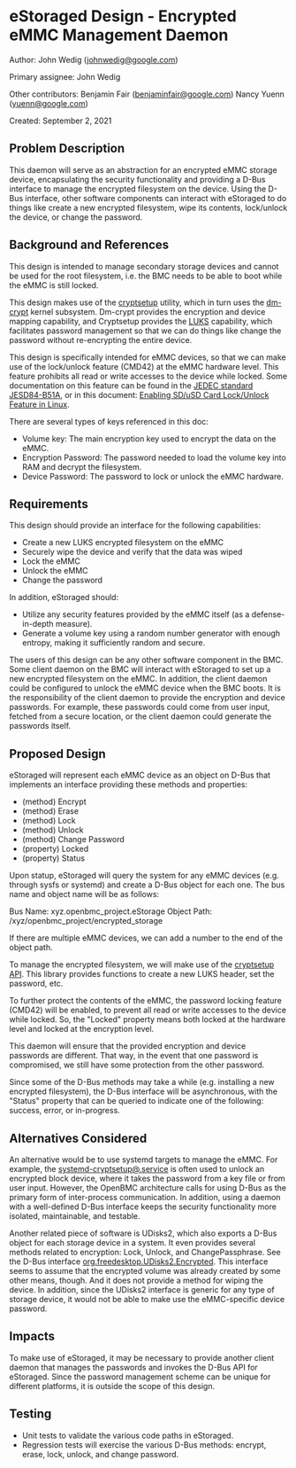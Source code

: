 
# eStoraged Design - Encrypted eMMC Management Daemon

Author: John Wedig (johnwedig@google.com)

Primary assignee: John Wedig

Other contributors:
Benjamin Fair (benjaminfair@google.com)
Nancy Yuenn (yuenn@google.com)

Created: September 2, 2021

## Problem Description

This daemon will serve as an abstraction for an encrypted eMMC storage device,
encapsulating the security functionality and providing a D-Bus interface to
manage the encrypted filesystem on the device. Using the D-Bus interface, other
software components can interact with eStoraged to do things like create a
new encrypted filesystem, wipe its contents, lock/unlock the device, or change
the password.

## Background and References

This design is intended to manage secondary storage devices and cannot be used
for the root filesystem, i.e. the BMC needs to be able to boot while the eMMC
is still locked.

This design makes use of the
[cryptsetup](https://gitlab.com/cryptsetup/cryptsetup) utility, which in turn
uses the [dm-crypt](https://en.wikipedia.org/wiki/Dm-crypt) kernel subsystem.
Dm-crypt provides the encryption and device mapping capability, and Cryptsetup
provides the [LUKS](https://en.wikipedia.org/wiki/Linux_Unified_Key_Setup)
capability, which facilitates password management so that we can do things like
change the password without re-encrypting the entire device.

This design is specifically intended for eMMC devices, so that we can make use
of the lock/unlock feature (CMD42) at the eMMC hardware level. This feature
prohibits all read or write accesses to the device while locked. Some
documentation on this feature can be found in the
[JEDEC standard JESD84-B51A](https://www.jedec.org/document_search?search_api_views_fulltext=jesd84-b51), or in this document:
[Enabling SD/uSD Card Lock/Unlock Feature in Linux](https://media-www.micron.com/-/media/client/global/documents/products/technical-note/sd-cards/tnsd01_enable_sd_lock_unlock_in_linux.pdf?rev=03f03a6bc0f8435fafa93a8fc8e88988).

There are several types of keys referenced in this doc:

- Volume key: The main encryption key used to encrypt the data on the eMMC.
- Encryption Password: The password needed to load the volume key into RAM and
  decrypt the filesystem.
- Device Password: The password to lock or unlock the eMMC hardware.

## Requirements

This design should provide an interface for the following capabilities:
- Create a new LUKS encrypted filesystem on the eMMC
- Securely wipe the device and verify that the data was wiped
- Lock the eMMC
- Unlock the eMMC
- Change the password

In addition, eStoraged should:
- Utilize any security features provided by the eMMC itself (as a
  defense-in-depth measure).
- Generate a volume key using a random number generator with enough entropy,
  making it sufficiently random and secure.

The users of this design can be any other software component in the BMC. Some
client daemon on the BMC will interact with eStoraged to set up a new encrypted
filesystem on the eMMC. In addition, the client daemon could be configured to
unlock the eMMC device when the BMC boots. It is the responsibility of the
client daemon to provide the encryption and device passwords. For example,
these passwords could come from user input, fetched from a secure location, or
the client daemon could generate the passwords itself.

## Proposed Design

eStoraged will represent each eMMC device as an object on D-Bus that implements
an interface providing these methods and properties:
- (method) Encrypt
- (method) Erase
- (method) Lock
- (method) Unlock
- (method) Change Password
- (property) Locked
- (property) Status

Upon statup, eStoraged will query the system for any eMMC devices (e.g. through
sysfs or systemd) and create a D-Bus object for each one. The bus name and
object name will be as follows:

Bus Name: xyz.openbmc_project.eStorage
Object Path: /xyz/openbmc_project/encrypted_storage

If there are multiple eMMC devices, we can add a number to the end of the
object path.

To manage the encrypted filesystem, we will make use of the
[cryptsetup API](https://mbroz.fedorapeople.org/libcryptsetup_API/). This
library provides functions to create a new LUKS header, set the password, etc.

To further protect the contents of the eMMC, the password locking feature
(CMD42) will be enabled, to prevent all read or write accesses to the device
while locked. So, the "Locked" property means both locked at the hardware level
and locked at the encryption level.

This daemon will ensure that the provided encryption and device passwords are
different. That way, in the event that one password is compromised, we still
have some protection from the other password.

Since some of the D-Bus methods may take a while (e.g. installing a new
encrypted filesystem), the D-Bus interface will be asynchronous, with the
"Status" property that can be queried to indicate one of the following:
success, error, or in-progress.

## Alternatives Considered
An alternative would be to use systemd targets to manage the eMMC. For example,
the
[systemd-cryptsetup@.service](https://www.freedesktop.org/software/systemd/man/systemd-cryptsetup@.service.html)
is often used to unlock an encrypted block device, where it takes the password
from a key file or from user input. However, the OpenBMC architecture calls for
using D-Bus as the primary form of inter-process communication. In addition,
using a daemon with a well-defined D-Bus interface keeps the security
functionality more isolated, maintainable, and testable.

Another related piece of software is UDisks2, which also exports a D-Bus object
for each storage device in a system. It even provides several methods related
to encryption: Lock, Unlock, and ChangePassphrase. See the D-Bus interface
[org.freedesktop.UDisks2.Encrypted](http://storaged.org/doc/udisks2-api/2.7.5/gdbus-org.freedesktop.UDisks2.Encrypted.html).
This interface seems to assume that the encrypted volume was already created
by some other means, though. And it does not provide a method for wiping the
device. In addition, since the UDisks2 interface is generic for any type of
storage device, it would not be able to make use the eMMC-specific device
password.

## Impacts
To make use of eStoraged, it may be necessary to provide another client daemon
that manages the passwords and invokes the D-Bus API for eStoraged. Since the
password management scheme can be unique for different platforms, it is outside
the scope of this design.

## Testing
- Unit tests to validate the various code paths in eStoraged.
- Regression tests will exercise the various D-Bus methods: encrypt, erase,
  lock, unlock, and change password.
